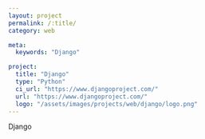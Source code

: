```yaml
---
layout: project
permalink: /:title/
category: web

meta:
  keywords: "Django"

project:
  title: "Django"
  type: "Python"
  ci_url: "https://www.djangoproject.com/"
  url: "https://www.djangoproject.com/"
  logo: "/assets/images/projects/web/django/logo.png"
---
```


<p>Django</p>
